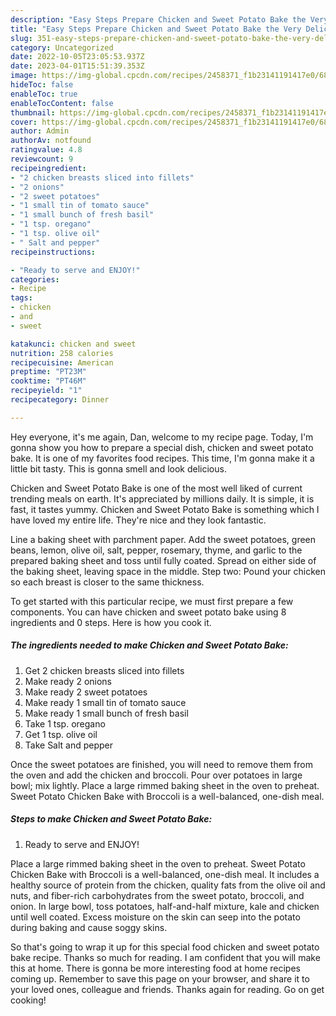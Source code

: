 ```yaml
---
description: "Easy Steps Prepare Chicken and Sweet Potato Bake the Very Delicious}"
title: "Easy Steps Prepare Chicken and Sweet Potato Bake the Very Delicious}"
slug: 351-easy-steps-prepare-chicken-and-sweet-potato-bake-the-very-delicious
category: Uncategorized
date: 2022-10-05T23:05:53.937Z
date: 2023-04-01T15:51:39.353Z
image: https://img-global.cpcdn.com/recipes/2458371_f1b23141191417e0/680x482cq70/chicken-and-sweet-potato-bake-recipe-main-photo.jpg
hideToc: false
enableToc: true
enableTocContent: false
thumbnail: https://img-global.cpcdn.com/recipes/2458371_f1b23141191417e0/680x482cq70/chicken-and-sweet-potato-bake-recipe-main-photo.jpg
cover: https://img-global.cpcdn.com/recipes/2458371_f1b23141191417e0/680x482cq70/chicken-and-sweet-potato-bake-recipe-main-photo.jpg
author: Admin
authorAv: notfound
ratingvalue: 4.8
reviewcount: 9
recipeingredient:
- "2 chicken breasts sliced into fillets"
- "2 onions"
- "2 sweet potatoes"
- "1 small tin of tomato sauce"
- "1 small bunch of fresh basil"
- "1 tsp. oregano"
- "1 tsp. olive oil"
- " Salt and pepper"
recipeinstructions:

- "Ready to serve and ENJOY!"
categories:
- Recipe
tags:
- chicken
- and
- sweet

katakunci: chicken and sweet 
nutrition: 258 calories
recipecuisine: American
preptime: "PT23M"
cooktime: "PT46M"
recipeyield: "1"
recipecategory: Dinner

---
```



Hey everyone, it's me again, Dan, welcome to my recipe page. Today, I'm gonna show you how to prepare a special dish, chicken and sweet potato bake. It is one of my favorites food recipes. This time, I'm gonna make it a little bit tasty. This is gonna smell and look delicious.

Chicken and Sweet Potato Bake is one of the most well liked of current trending meals on earth. It's appreciated by millions daily. It is simple, it is fast, it tastes yummy. Chicken and Sweet Potato Bake is something which I have loved my entire life. They're nice and they look fantastic.

Line a baking sheet with parchment paper. Add the sweet potatoes, green beans, lemon, olive oil, salt, pepper, rosemary, thyme, and garlic to the prepared baking sheet and toss until fully coated. Spread on either side of the baking sheet, leaving space in the middle. Step two: Pound your chicken so each breast is closer to the same thickness.


To get started with this particular recipe, we must first prepare a few components. You can have chicken and sweet potato bake using 8 ingredients and 0 steps. Here is how you cook it.

<!--inarticleads1-->

##### The ingredients needed to make Chicken and Sweet Potato Bake:

1. Get 2 chicken breasts sliced into fillets
1. Make ready 2 onions
1. Make ready 2 sweet potatoes
1. Make ready 1 small tin of tomato sauce
1. Make ready 1 small bunch of fresh basil
1. Take 1 tsp. oregano
1. Get 1 tsp. olive oil
1. Take  Salt and pepper


Once the sweet potatoes are finished, you will need to remove them from the oven and add the chicken and broccoli. Pour over potatoes in large bowl; mix lightly. Place a large rimmed baking sheet in the oven to preheat. Sweet Potato Chicken Bake with Broccoli is a well-balanced, one-dish meal. 

<!--inarticleads2-->

##### Steps to make Chicken and Sweet Potato Bake:


1. Ready to serve and ENJOY!

Place a large rimmed baking sheet in the oven to preheat. Sweet Potato Chicken Bake with Broccoli is a well-balanced, one-dish meal. It includes a healthy source of protein from the chicken, quality fats from the olive oil and nuts, and fiber-rich carbohydrates from the sweet potato, broccoli, and onion. In large bowl, toss potatoes, half-and-half mixture, kale and chicken until well coated. Excess moisture on the skin can seep into the potato during baking and cause soggy skins. 

So that's going to wrap it up for this special food chicken and sweet potato bake recipe. Thanks so much for reading. I am confident that you will make this at home. There is gonna be more interesting food at home recipes coming up. Remember to save this page on your browser, and share it to your loved ones, colleague and friends. Thanks again for reading. Go on get cooking!
